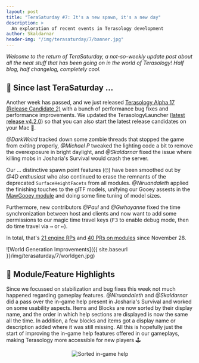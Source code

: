 ```yaml
---
layout: post
title: "TeraSaturday #7: It's a new spawn, it's a new day"
description: >
  An exploration of recent events in Terasology development
author: Skaldarnar
header-img: "/img/terasaturday/7/banner.jpg"
---
```


_Welcome to the return of TeraSaturday, a not-so-weekly update post about all the neat stuff that has been going on in
the world of Terasology! Half blog, half changelog, completely cool._

## 📰 Since last TeraSaturday ...

Another week has passed, and we just released [Terasology Alpha 17 (Release Candidate 2)](https://github.com/MovingBlocks/Terasology/releases/tag/v4.1.0-rc.2) with a bunch of performance bug fixes and performance improvements. We updated the TerasologyLauncher ([latest release v4.2.0](https://github.com/MovingBlocks/TerasologyLauncher/releases/tag/v4.2.0)) so that you can also start the latest release candidates on your Mac 🍏.

_@DarkWeird_ tracked down some zombie threads that stopped the game from exiting properly, _@Michael P_ tweaked the lighting code a bit to remove the overexposure in bright daylight, and _@Skaldarnar_ fixed the issue where killing mobs in Josharia's Survival would crash the server.

Our ... distinctive spawn point features (🙄) have been smoothed out by _@4D enthusiast_ who also continued to erase the remnants of the deprecated `SurfaceHeightFacets` from all modules.
_@Niruandaleth_ applied the finishing touches to the glTF models, unifying our Gooey assests in the [MawGooey module](https://github.com/Terasology/MawGooey) and doing some fine tuning of model sizes.

Furthermore, new contributors _@Paul_ and _@Gwhoyanne_ fixed the time synchronization between host and clients and now want to add some permissions to our magic time travel keys (<kbd>F3</kbd> to enable debug mode, then do time travel via <kbd>→</kbd> or <kbd>←</kbd>).

In total, that's [21 engine RPs](https://github.com/search?q=org%3AMovingBlocks+type%3Apr+merged%3A2020-11-28..2020-12-05) and [40 PRs on modules](https://github.com/search?q=org%3ATerasology+type%3Apr+merged%3A2020-11-28..2020-12-05) since November 28. 

![World Generation Improvements]({{ site.baseurl }}/img/terasaturday/7/worldgen.jpg)

## 🚀 Module/Feature Highlights

Since we focussed on stabilization and bug fixes this week not much happened regarding gameplay features. _@Niruandaleth_ and _@Skaldarnar_ did a pass over the in-game help present in Josharia's Survival and worked on some usability aspects. 
Items and Blocks are now sorted by their display name, and the order in which help sections are displayed is now the same all the time. 
In addition, a few blocks and items got a display name or description added where it was still missing.
All this is hopefully just the start of improving the in-game help features offered in our gameplays, making Terasology more accessible for new players 🕹

<p align="center">
<img src="{{ site.baseurl }}/img/terasaturday/7/ingame-help.png" alt="Sorted in-game help"/>
</p>
